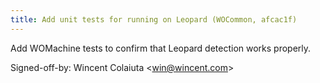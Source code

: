 ```yaml
---
title: Add unit tests for running on Leopard (WOCommon, afcac1f)
---
```


Add WOMachine tests to confirm that Leopard detection works properly.

Signed-off-by: Wincent Colaiuta &lt;win@wincent.com&gt;
